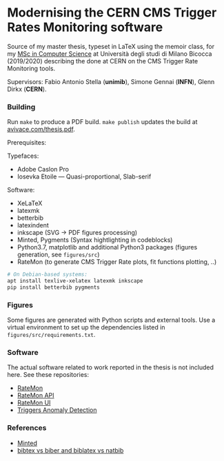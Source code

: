 # Modernising the CERN CMS Trigger Rates Monitoring software

Source of my master thesis, typeset in LaTeX using the memoir class, for my [MSc in Computer Science](https://github.com/avivace/compsci) at Università degli studi di Milano Bicocca (2019/2020) describing the done at CERN on the CMS Trigger Rate Monitoring tools.

Supervisors: Fabio Antonio Stella (**unimib**), Simone Gennai (**INFN**), Glenn Dirkx (**CERN**).

### Building

Run `make` to produce a PDF build. `make publish` updates the build at [avivace.com/thesis.pdf](https://avivace.com/thesis.pdf).

Prerequisites: 

Typefaces:

- Adobe Caslon Pro
- Iosevka Etoile — Quasi-proportional, Slab-serif

Software:

- XeLaTeX
- latexmk
- betterbib
- latexindent
- inkscape (SVG -> PDF figures processing)
- Minted, Pygments (Syntax hightlighting in codeblocks)
- Python3.7, matplotlib and additional Python3 packages (figures generation, see `figures/src`)
- RateMon (to generate CMS Trigger Rate plots, fit functions plotting, ..)

```bash
# On Debian-based systems:
apt install texlive-xelatex latexmk inkscape
pip install betterbib pygments
```

### Figures

Some figures are generated with Python scripts and external tools. Use a virtual environment to set up the dependencies listed in `figures/src/requirements.txt`.

### Software

The actual software related to work reported in the thesis is not included here. See these repositories:

- [RateMon]()
- [RateMon API]()
- [RateMon UI]()
- [Triggers Anomaly Detection]()

### References

- [Minted](https://blog.wizardsoftheweb.pro/syntax-highlighting-in-latex-with-minted/#code)
- [bibtex vs biber and biblatex vs natbib](https://tex.stackexchange.com/questions/25701/bibtex-vs-biber-and-biblatex-vs-natbib)
